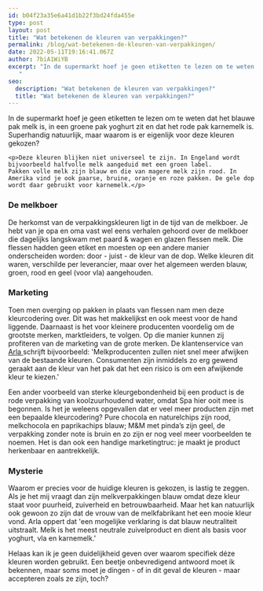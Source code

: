 ```yaml
---
id: b04f23a35e6a41d1b22f3bd24fda455e
type: post
layout: post
title: "Wat betekenen de kleuren van verpakkingen?"
permalink: /blog/wat-betekenen-de-kleuren-van-verpakkingen/
date: 2022-05-11T19:16:41.067Z
author: 7biA1WiYB
excerpt: "In de supermarkt hoef je geen etiketten te lezen om te weten dat het blauwe pak melk is, in een groene pak yoghurt zit en dat het rode pak karnemelk is. Superhandig natuurlijk, maar waarom is er eigenlijk voor deze kleuren gekozen?
   "
seo:
  description: "Wat betekenen de kleuren van verpakkingen?"
  title: "Wat betekenen de kleuren van verpakkingen?"
---
```

In de supermarkt hoef je geen etiketten te lezen om te weten dat het blauwe pak melk is, in een groene pak yoghurt zit en dat het rode pak karnemelk is. Superhandig natuurlijk, maar waarom is er eigenlijk voor deze kleuren gekozen?
   

    <p>Deze kleuren blijken niet universeel te zijn. In Engeland wordt bijvoorbeeld halfvolle melk aangeduid met een groen label. Pakken volle melk zijn blauw en die van magere melk zijn rood. In Amerika vind je ook paarse, bruine, oranje en roze pakken. De gele dop wordt daar gebruikt voor karnemelk.</p>
<h3>De melkboer</h3>
<p>De herkomst van de verpakkingskleuren ligt in de tijd van de melkboer. Je hebt van je opa en oma vast wel eens verhalen gehoord over de melkboer die dagelijks langskwam met paard &amp; wagen en glazen flessen melk. Die flessen hadden geen etiket en moesten op een andere manier onderscheiden worden: door - juist - de kleur van de dop. Welke kleuren dit waren, verschilde per leverancier, maar over het algemeen werden blauw, groen, rood en geel (voor vla) aangehouden. </p>
<h3>Marketing</h3>
<p>Toen men overging op pakken in plaats van flessen nam men deze kleurcodering over. Dit was het makkelijkst en ook meest voor de hand liggende. Daarnaast is het voor kleinere producenten voordelig om de grootste merken, marktleiders, te volgen. Op die manier kunnen zij profiteren van de marketing van de grote merken. De klantenservice van <a href="https://www.arla.nl/">Arla </a>schrijft bijvoorbeeld: 'Melkproducenten zullen niet snel meer afwijken van de bestaande kleuren. Consumenten zijn inmiddels zo erg gewend geraakt aan de kleur van het pak dat het een risico is om een afwijkende kleur te kiezen.'</p>
<p>Een ander voorbeeld van sterke kleurgebondenheid bij een product is de rode verpakking van koolzuurhoudend water, omdat Spa hier ooit mee is begonnen. Is het je weleens opgevallen dat er veel meer producten zijn met een bepaalde kleurcodering? Pure chocola en naturelchips zijn rood, melkchocola en paprikachips blauw; M&amp;M met pinda’s zijn geel, de verpakking zonder note is bruin en zo zijn er nog veel meer voorbeelden te noemen. Het is dan ook een handige marketingtruc: je maakt je product herkenbaar en aantrekkelijk.</p>
<h3>Mysterie</h3>
<p>Waarom er precies voor de huidige kleuren is gekozen, is lastig te zeggen. Als je het mij vraagt dan zijn melkverpakkingen blauw omdat deze kleur staat voor puurheid, zuiverheid en betrouwbaarheid. Maar het kan natuurlijk ook gewoon zo zijn dat de vrouw van de melkfabrikant het een mooie kleur vond. Arla oppert dat 'een mogelijke verklaring is dat blauw neutraliteit uitstraalt. Melk is het meest neutrale zuivelproduct en dient als basis voor yoghurt, vla en karnemelk.'</p>

<p>Helaas kan ik je geen duidelijkheid geven over waarom specifiek déze kleuren worden gebruikt. Een beetje onbevredigend antwoord moet ik bekennen, maar soms moet je dingen - of in dit geval de kleuren - maar accepteren zoals ze zijn, toch?</p>  
